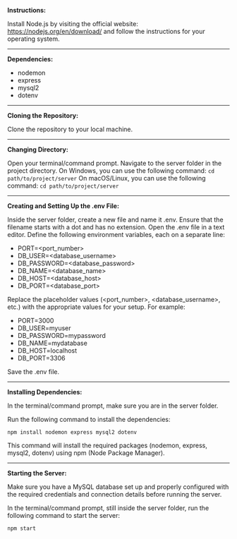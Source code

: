 **Instructions:**

Install Node.js by visiting the official website: https://nodejs.org/en/download/ and follow the instructions for your operating system.

---

**Dependencies:**

- nodemon
- express
- mysql2
- dotenv

---

**Cloning the Repository:**


Clone the repository to your local machine.

---

**Changing Directory:**


Open your terminal/command prompt.
Navigate to the server folder in the project directory.
On Windows, you can use the following command: `cd path/to/project/server`
On macOS/Linux, you can use the following command: `cd path/to/project/server`

---

**Creating and Setting Up the .env File:**


Inside the server folder, create a new file and name it .env. Ensure that the filename starts with a dot and has no extension.
Open the .env file in a text editor.
Define the following environment variables, each on a separate line:


- PORT=<port_number>
- DB_USER=<database_username>
- DB_PASSWORD=<database_password>
- DB_NAME=<database_name>
- DB_HOST=<database_host>
- DB_PORT=<database_port>

Replace the placeholder values (<port_number>, <database_username>, etc.) with the appropriate values for your setup. For example:

- PORT=3000
- DB_USER=myuser
- DB_PASSWORD=mypassword
- DB_NAME=mydatabase
- DB_HOST=localhost
- DB_PORT=3306

Save the .env file.

---

**Installing Dependencies:**


In the terminal/command prompt, make sure you are in the server folder.

Run the following command to install the dependencies:

`npm install nodemon express mysql2 dotenv`

This command will install the required packages (nodemon, express, mysql2, dotenv) using npm (Node Package Manager).

---

**Starting the Server:**

Make sure you have a MySQL database set up and properly configured with the required credentials and connection details before running the server.

In the terminal/command prompt, still inside the server folder, run the following command to start the server:

`npm start`

